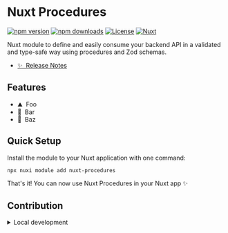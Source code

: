 # Nuxt Procedures

[![npm version][npm-version-src]][npm-version-href]
[![npm downloads][npm-downloads-src]][npm-downloads-href]
[![License][license-src]][license-href]
[![Nuxt][nuxt-src]][nuxt-href]

Nuxt module to define and easily consume your backend API in a validated and
type-safe way using procedures and Zod schemas.

- [✨ &nbsp;Release Notes](/CHANGELOG.md)
  <!-- - [🏀 Online playground](https://stackblitz.com/github/your-org/nuxt-procedures?file=playground%2Fapp.vue) -->
  <!-- - [📖 &nbsp;Documentation](https://example.com) -->

## Features

<!-- Highlight some of the features your module provide here -->

- ⛰ &nbsp;Foo
- 🚠 &nbsp;Bar
- 🌲 &nbsp;Baz

## Quick Setup

Install the module to your Nuxt application with one command:

```bash
npx nuxi module add nuxt-procedures
```

That's it! You can now use Nuxt Procedures in your Nuxt app ✨

## Contribution

<details>
  <summary>Local development</summary>
  
  ```bash
  # Install dependencies
  npm install
  
  # Generate type stubs
  npm run dev:prepare
  
  # Develop with the playground
  npm run dev
  
  # Build the playground
  npm run dev:build
  
  # Run ESLint
  npm run lint
  
  # Run Vitest
  npm run test
  npm run test:watch
  
  # Release new version
  npm run release
  ```

</details>

<!-- Badges -->

[npm-version-src]: https://img.shields.io/npm/v/nuxt-procedures/latest.svg?style=flat&colorA=020420&colorB=00DC82
[npm-version-href]: https://npmjs.com/package/nuxt-procedures
[npm-downloads-src]: https://img.shields.io/npm/dm/nuxt-procedures.svg?style=flat&colorA=020420&colorB=00DC82
[npm-downloads-href]: https://npm.chart.dev/nuxt-procedures
[license-src]: https://img.shields.io/npm/l/nuxt-procedures.svg?style=flat&colorA=020420&colorB=00DC82
[license-href]: https://npmjs.com/package/nuxt-procedures
[nuxt-src]: https://img.shields.io/badge/Nuxt-020420?logo=nuxt.js
[nuxt-href]: https://nuxt.com
